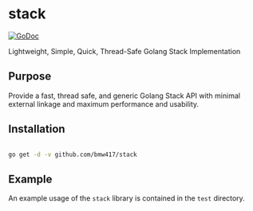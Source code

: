 # stack
[![GoDoc](https://godoc.org/github.com/bmw417/stack?status.png)](http://godoc.org/github.com/bmw417/stack)

Lightweight, Simple, Quick, Thread-Safe Golang Stack Implementation


## Purpose

Provide a fast, thread safe, and generic Golang Stack API with minimal external linkage
and maximum performance and usability.


## Installation

``` bash

go get -d -v github.com/bmw417/stack

```

## Example

An example usage of the `stack` library is contained in the `test` directory.
